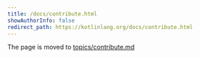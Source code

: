 ```yaml
---
title: /docs/contribute.html
showAuthorInfo: false
redirect_path: https://kotlinlang.org/docs/contribute.html
---
```


The page is moved to [topics/contribute.md](../docs/topics/contribute.md)
